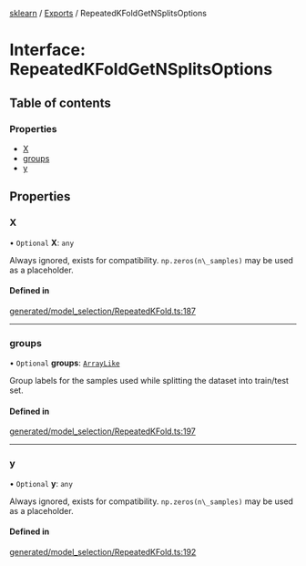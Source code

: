 [sklearn](../readme.md) / [Exports](../modules.md) / RepeatedKFoldGetNSplitsOptions

# Interface: RepeatedKFoldGetNSplitsOptions

## Table of contents

### Properties

- [X](RepeatedKFoldGetNSplitsOptions.md#x)
- [groups](RepeatedKFoldGetNSplitsOptions.md#groups)
- [y](RepeatedKFoldGetNSplitsOptions.md#y)

## Properties

### X

• `Optional` **X**: `any`

Always ignored, exists for compatibility. `np.zeros(n\_samples)` may be used as a placeholder.

#### Defined in

[generated/model_selection/RepeatedKFold.ts:187](https://github.com/transitive-bullshit/scikit-learn-ts/blob/367336a/packages/sklearn/src/generated/model_selection/RepeatedKFold.ts#L187)

___

### groups

• `Optional` **groups**: [`ArrayLike`](../modules.md#arraylike)

Group labels for the samples used while splitting the dataset into train/test set.

#### Defined in

[generated/model_selection/RepeatedKFold.ts:197](https://github.com/transitive-bullshit/scikit-learn-ts/blob/367336a/packages/sklearn/src/generated/model_selection/RepeatedKFold.ts#L197)

___

### y

• `Optional` **y**: `any`

Always ignored, exists for compatibility. `np.zeros(n\_samples)` may be used as a placeholder.

#### Defined in

[generated/model_selection/RepeatedKFold.ts:192](https://github.com/transitive-bullshit/scikit-learn-ts/blob/367336a/packages/sklearn/src/generated/model_selection/RepeatedKFold.ts#L192)

